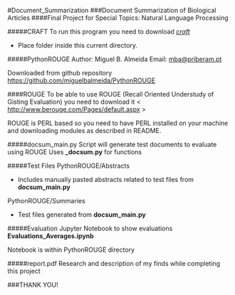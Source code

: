 #Document_Summarization
###Document Summarization of Biological Articles 
####Final Project for Special Topics: Natural Language Processing 

#####CRAFT
To run this program you need to download [*craft*](http://bionlp-corpora.sourceforge.net/CRAFT/)
  - Place folder inside this current directory. 

#####PythonROUGE 
Author: Miguel B. Almeida
Email: mba@priberam.pt

Downloaded from github repository <https://github.com/miguelbalmeida/PythonROUGE>


####ROUGE 
To be able to use ROUGE (Recall Oriented Understudy of Gisting Evaluation) you need to download it 
< http://www.berouge.com/Pages/default.aspx > 
 
  ROUGE is PERL based so you need to have PERL installed on your machine and downloading modules as described
  in README. 


#####docsum_main.py 
Script will generate test documents to evaluate using ROUGE
Uses **_docsum.py** for functions 

#####Test Files 
PythonROUGE/Abstracts 
- Includes manually pasted abstracts related to test files from **docsum_main.py** 

PythonROUGE/Summaries
- Test files generated from **docsum_main.py**

#####Evaluation 
Jupyter Notebook to show evaluations **Evaluations_Averages.ipynb**

Notebook is within PythonROUGE directory 

#####report.pdf 
Research and description of my finds while completing this project 

###THANK YOU! 







